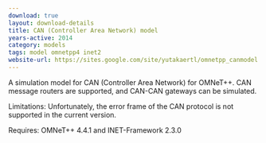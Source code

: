 ```yaml
---
download: true
layout: download-details
title: CAN (Controller Area Network) model
years-active: 2014
category: models
tags: model omnetpp4 inet2
website-url: https://sites.google.com/site/yutakaertl/omnetpp_canmodel
---
```


A simulation model for CAN (Controller Area Network) for OMNeT++.
CAN message routers are supported, and CAN-CAN gateways can be simulated.

Limitations: Unfortunately, the error frame of the CAN protocol is not
supported in the current version.

Requires:  OMNeT++ 4.4.1 and INET-Framework 2.3.0
